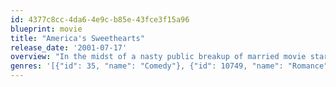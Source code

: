 ```yaml
---
id: 4377c8cc-4da6-4e9c-b85e-43fce3f15a96
blueprint: movie
title: "America's Sweethearts"
release_date: '2001-07-17'
overview: "In the midst of a nasty public breakup of married movie stars, a studio publicist scrambles to put a cap on the escalating situation as the couple's latest film has found it's only print kidnapped by the director."
genres: '[{"id": 35, "name": "Comedy"}, {"id": 10749, "name": "Romance"}]'
---
```

